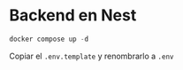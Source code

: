 # Backend en Nest

```s
docker compose up -d
```

Copiar el ```.env.template``` y renombrarlo a ```.env```